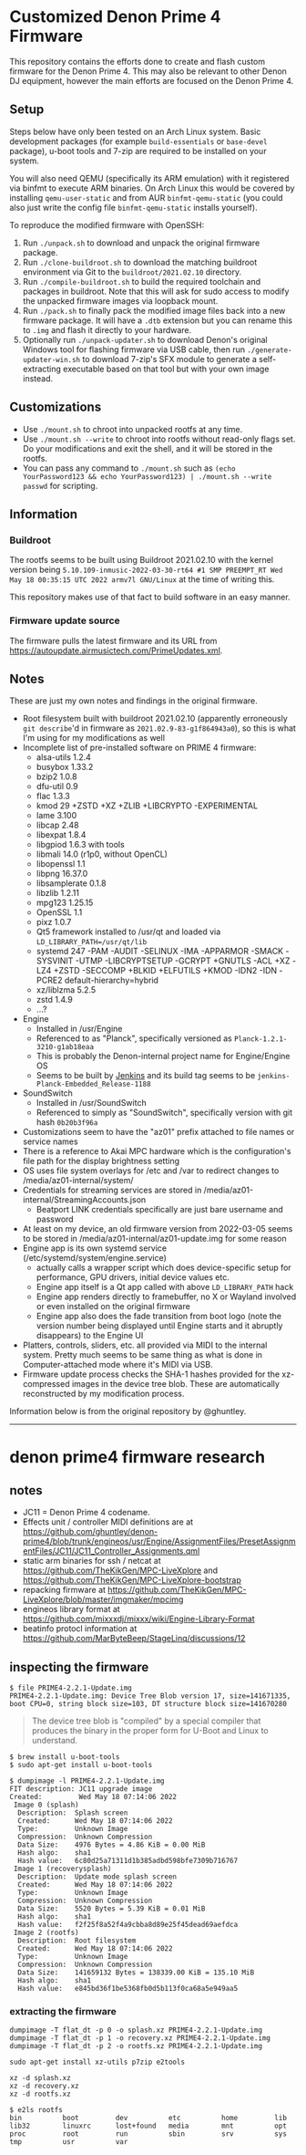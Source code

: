 # Customized Denon Prime 4 Firmware

This repository contains the efforts done to create and flash custom firmware for the Denon Prime 4. This may also be relevant to other Denon DJ equipment, however the main efforts are focused on the Denon Prime 4.

## Setup

Steps below have only been tested on an Arch Linux system. Basic development packages (for example `build-essentials` or `base-devel` package), u-boot tools and 7-zip are required to be installed on your system.

You will also need QEMU (specifically its ARM emulation) with it registered via binfmt to execute ARM binaries. On Arch Linux this would be covered by installing `qemu-user-static` and from AUR `binfmt-qemu-static` (you could also just write the config file `binfmt-qemu-static` installs yourself).

To reproduce the modified firmware with OpenSSH:

1. Run `./unpack.sh` to download and unpack the original firmware package.
2. Run `./clone-buildroot.sh` to download the matching buildroot environment via Git to the `buildroot/2021.02.10` directory.
3. Run `./compile-buildroot.sh` to build the required toolchain and packages in buildroot. Note that this will ask for sudo access to modify the unpacked firmware images via loopback mount.
4. Run `./pack.sh` to finally pack the modified image files back into a new firmware package. It will have a `.dtb` extension but you can rename this to `.img` and flash it directly to your hardware.
5. Optionally run `./unpack-updater.sh` to download Denon's original Windows tool for flashing firmware via USB cable, then run `./generate-updater-win.sh` to download 7-zip's SFX module to generate a self-extracting executable based on that tool but with your own image instead.

## Customizations

- Use `./mount.sh` to chroot into unpacked rootfs at any time.
- Use `./mount.sh --write` to chroot into rootfs without read-only flags set. Do your modifications and exit the shell, and it will be stored in the rootfs.
- You can pass any command to `./mount.sh` such as `(echo YourPassword123 && echo YourPassword123) | ./mount.sh --write passwd` for scripting.

## Information

### Buildroot

The rootfs seems to be built using Buildroot 2021.02.10 with the kernel version being `5.10.109-inmusic-2022-03-30-rt64 #1 SMP PREEMPT_RT Wed May 18 00:35:15 UTC 2022 armv7l GNU/Linux` at the time of writing this.

This repository makes use of that fact to build software in an easy manner.

### Firmware update source

The firmware pulls the latest firmware and its URL from https://autoupdate.airmusictech.com/PrimeUpdates.xml.

## Notes

These are just my own notes and findings in the original firmware.

- Root filesystem built with buildroot 2021.02.10 (apparently erroneously `git describe`'d in firmware as `2021.02.9-83-g1f864943a0`), so this is what I'm using for my modifications as well
- Incomplete list of pre-installed software on PRIME 4 firmware:
  - alsa-utils 1.2.4
  - busybox 1.33.2
  - bzip2 1.0.8
  - dfu-util 0.9
  - flac 1.3.3
  - kmod 29 +ZSTD +XZ +ZLIB +LIBCRYPTO -EXPERIMENTAL
  - lame 3.100
  - libcap 2.48
  - libexpat 1.8.4
  - libgpiod 1.6.3 with tools
  - libmali 14.0 (r1p0, without OpenCL)
  - libopenssl 1.1
  - libpng 16.37.0
  - libsamplerate 0.1.8
  - libzlib 1.2.11
  - mpg123 1.25.15
  - OpenSSL 1.1
  - pixz 1.0.7
  - Qt5 framework installed to /usr/qt and loaded via `LD_LIBRARY_PATH=/usr/qt/lib`
  - systemd 247 -PAM -AUDIT -SELINUX -IMA -APPARMOR -SMACK -SYSVINIT -UTMP -LIBCRYPTSETUP -GCRYPT +GNUTLS -ACL +XZ -LZ4 +ZSTD -SECCOMP +BLKID +ELFUTILS +KMOD -IDN2 -IDN -PCRE2 default-hierarchy=hybrid
  - xz/liblzma 5.2.5
  - zstd 1.4.9
  - …?
- Engine
  - Installed in /usr/Engine
  - Referenced to as "Planck", specifically versioned as `Planck-1.2.1-3210-g1ab18eaa`
  - This is probably the Denon-internal project name for Engine/Engine OS
  - Seems to be built by [Jenkins](https://www.jenkins.io) and its build tag seems to be `jenkins-Planck-Embedded_Release-1188`
- SoundSwitch
  - Installed in /usr/SoundSwitch
  - Referenced to simply as "SoundSwitch", specifically version with git hash `0b20b3f96a`
- Customizations seem to have the "az01" prefix attached to file names or service names
- There is a reference to Akai MPC hardware which is the configuration's file path for the display brightness setting
- OS uses file system overlays for /etc and /var to redirect changes to /media/az01-internal/system/
- Credentials for streaming services are stored in /media/az01-internal/StreamingAccounts.json
  - Beatport LINK credentials specifically are just bare username and password
- At least on my device, an old firmware version from 2022-03-05 seems to be stored in /media/az01-internal/az01-update.img for some reason
- Engine app is its own systemd service (/etc/systemd/system/engine.service)
  - actually calls a wrapper script which does device-specific setup for performance, GPU drivers, initial device values etc.
  - Engine app itself is a Qt app called with above `LD_LIBRARY_PATH` hack
  - Engine app renders directly to framebuffer, no X or Wayland involved or even installed on the original firmware
  - Engine app also does the fade transition from boot logo (note the version number being displayed until Engine starts and it abruptly disappears) to the Engine UI
- Platters, controls, sliders, etc. all provided via MIDI to the internal system. Pretty much seems to be same thing as what is done in Computer-attached mode where it's MIDI via USB.
- Firmware update process checks the SHA-1 hashes provided for the xz-compressed images in the device tree blob. These are automatically reconstructed by my modification process.

Information below is from the original repository by @ghuntley.

---

# denon prime4 firmware research

## notes

* JC11 = Denon Prime 4 codename.
* Effects unit / controller MIDI definitions are at https://github.com/ghuntley/denon-prime4/blob/trunk/engineos/usr/Engine/AssignmentFiles/PresetAssignmentFiles/JC11/JC11_Controller_Assignments.qml
* static arm binaries for ssh / netcat at https://github.com/TheKikGen/MPC-LiveXplore and https://github.com/TheKikGen/MPC-LiveXplore-bootstrap
* repacking firmware at https://github.com/TheKikGen/MPC-LiveXplore/blob/master/imgmaker/mpcimg
* engineos library format at https://github.com/mixxxdj/mixxx/wiki/Engine-Library-Format
* beatinfo protocl information at https://github.com/MarByteBeep/StageLinq/discussions/12

## inspecting the firmware

```
$ file PRIME4-2.2.1-Update.img 
PRIME4-2.2.1-Update.img: Device Tree Blob version 17, size=141671335, boot CPU=0, string block size=103, DT structure block size=141670280
```

> The device tree blob is "compiled" by a special compiler that produces the binary in the proper form for U-Boot and Linux to understand.

```
$ brew install u-boot-tools
$ sudo apt-get install u-boot-tools
```

```
$ dumpimage -l PRIME4-2.2.1-Update.img          
FIT description: JC11 upgrade image
Created:         Wed May 18 07:14:06 2022
 Image 0 (splash)
  Description:  Splash screen
  Created:      Wed May 18 07:14:06 2022
  Type:         Unknown Image
  Compression:  Unknown Compression
  Data Size:    4976 Bytes = 4.86 KiB = 0.00 MiB
  Hash algo:    sha1
  Hash value:   6c80d25a71311d1b385adbd598bfe7309b716767
 Image 1 (recoverysplash)
  Description:  Update mode splash screen
  Created:      Wed May 18 07:14:06 2022
  Type:         Unknown Image
  Compression:  Unknown Compression
  Data Size:    5520 Bytes = 5.39 KiB = 0.01 MiB
  Hash algo:    sha1
  Hash value:   f2f25f8a52f4a9cbba8d89e25f45dead69aefdca
 Image 2 (rootfs)
  Description:  Root filesystem
  Created:      Wed May 18 07:14:06 2022
  Type:         Unknown Image
  Compression:  Unknown Compression
  Data Size:    141659132 Bytes = 138339.00 KiB = 135.10 MiB
  Hash algo:    sha1
  Hash value:   e845bd36f1be5368fb0d5b113f0ca68a5e949aa5
```

### extracting the firmware

```
dumpimage -T flat_dt -p 0 -o splash.xz PRIME4-2.2.1-Update.img 
dumpimage -T flat_dt -p 1 -o recovery.xz PRIME4-2.2.1-Update.img
dumpimage -T flat_dt -p 2 -o rootfs.xz PRIME4-2.2.1-Update.img
```

```
sudo apt-get install xz-utils p7zip e2tools
```

```
xz -d splash.xz
xz -d recovery.xz
xz -d rootfs.xz
```


```
$ e2ls rootfs
bin          boot         dev          etc          home         lib          
lib32        linuxrc      lost+found   media        mnt          opt          
proc         root         run          sbin         srv          sys          
tmp          usr          var          
```
